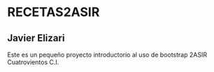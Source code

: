 # RECETAS2ASIR
## Javier Elizari
Este es un pequeño proyecto introductorio al uso de bootstrap
2ASIR Cuatrovientos C.I.
